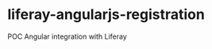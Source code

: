 liferay-angularjs-registration
==============================

POC Angular integration with Liferay
